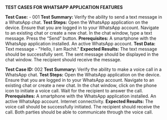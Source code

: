 **TEST CASES FOR WHATSAPP APPLICATION FEATURES**

**Test Case:** - 001 
**Test Summary:** 
  Verify the ability to send a text message in a WhatsApp chat.
**Test Steps:**
  Open the WhatsApp application on the device.
  Ensure that you are logged in to your WhatsApp account.
  Navigate to an existing chat or create a new chat.
  In the chat window, type a text message.
  Press the “Send” button.
**Prerequisites:**
  A smartphone with the WhatsApp application installed.
  An active WhatsApp account.
**Test Data:**
  Text message - "Hello, I am Rachit."
**Expected Results:**
  The text message should be successfully sent.
  The sent message should be displayed in the chat window.
  The recipient should receive the message.

**Test Case ID:** 002
**Test Summary:**
  Verify the ability to make a voice call in a WhatsApp chat.
**Test Steps:**
  Open the WhatsApp application on the device.
  Ensure that you are logged in to your WhatsApp account.
  Navigate to an existing chat or create a new chat.
  In the chat window, click on the phone icon to initiate a voice call.
  Wait for the recipient to answer the call.
**Prerequisites:**
  A smartphone with the WhatsApp application installed.
  An active WhatsApp account.
  Internet connectivity.
**Expected Results:**
  The voice call should be successfully initiated.
  The recipient should receive the call.
  Both parties should be able to communicate through the voice call.


